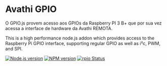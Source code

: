 Avathi GPIO
===========

O GPIO.js provem acesso aos GPIOs da Raspberry PI 3 B+ que por sua vez acessa a interface de hardware da Avathi REMOTA.  



This is a high performance node.js addon which provides access to the Raspberry
Pi GPIO interface, supporting regular GPIO as well as i²c, PWM, and SPI.

[![Node.js version](https://img.shields.io/node/v/rpio.svg)](http://nodejs.org/download/)
[![NPM version](https://badge.fury.io/js/rpio.svg)](http://badge.fury.io/js/rpio)
[![rpio Status](https://travis-ci.org/jperkin/node-rpio.svg?branch=master)](https://travis-ci.org/jperkin/node-rpio)

